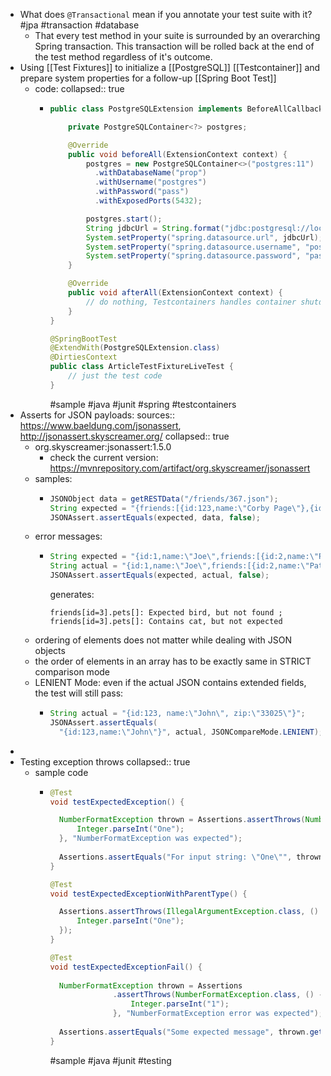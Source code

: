 - What does `@Transactional` mean if you annotate your test suite with it?
  #jpa #transaction #database
	- That every test method in your suite is surrounded by an overarching Spring transaction. This transaction will be rolled back at the end of the test method regardless of it's outcome.
- Using [[Test Fixtures]] to initialize a [[PostgreSQL]] [[Testcontainer]] and prepare system properties for a follow-up [[Spring Boot Test]]
	- code:
	  collapsed:: true
		- ```java
		  public class PostgreSQLExtension implements BeforeAllCallback, AfterAllCallback {
		  
		      private PostgreSQLContainer<?> postgres;
		  
		      @Override
		      public void beforeAll(ExtensionContext context) {
		          postgres = new PostgreSQLContainer<>("postgres:11")
		            .withDatabaseName("prop")
		            .withUsername("postgres")
		            .withPassword("pass")
		            .withExposedPorts(5432);
		  
		          postgres.start();
		          String jdbcUrl = String.format("jdbc:postgresql://localhost:%d/prop", postgres.getFirstMappedPort());
		          System.setProperty("spring.datasource.url", jdbcUrl);
		          System.setProperty("spring.datasource.username", "postgres");
		          System.setProperty("spring.datasource.password", "pass");
		      }
		  
		      @Override
		      public void afterAll(ExtensionContext context) {
		          // do nothing, Testcontainers handles container shutdown
		      }
		  }
		  
		  @SpringBootTest
		  @ExtendWith(PostgreSQLExtension.class)
		  @DirtiesContext
		  public class ArticleTestFixtureLiveTest {
		      // just the test code
		  }
		  ```
		  #sample #java #junit #spring #testcontainers
- Asserts for JSON payloads:
  sources:: https://www.baeldung.com/jsonassert, http://jsonassert.skyscreamer.org/
  collapsed:: true
	- org.skyscreamer:jsonassert:1.5.0
		- check the current version: https://mvnrepository.com/artifact/org.skyscreamer/jsonassert
	- samples:
		- ```java
		  JSONObject data = getRESTData("/friends/367.json");
		  String expected = "{friends:[{id:123,name:\"Corby Page\"},{id:456,name:\"Carter Page\"}]}";
		  JSONAssert.assertEquals(expected, data, false);
		  ```
	- error messages:
		- ```java
		  String expected = "{id:1,name:\"Joe\",friends:[{id:2,name:\"Pat\",pets:[\"dog\"]},{id:3,name:\"Sue\",pets:[\"bird\",\"fish\"]}],pets:[]}";
		  String actual = "{id:1,name:\"Joe\",friends:[{id:2,name:\"Pat\",pets:[\"dog\"]},{id:3,name:\"Sue\",pets:[\"cat\",\"fish\"]}],pets:[]}"
		  JSONAssert.assertEquals(expected, actual, false);
		  ```
		  generates:
		  ```text
		  friends[id=3].pets[]: Expected bird, but not found ; friends[id=3].pets[]: Contains cat, but not expected
		  ```
	- ordering of elements does not matter while dealing with JSON objects
	- the order of elements in an array has to be exactly same in STRICT comparison mode
	- LENIENT Mode: even if the actual JSON contains extended fields, the test will still pass:
		- ```java
		  String actual = "{id:123, name:\"John\", zip:\"33025\"}";
		  JSONAssert.assertEquals(
		    "{id:123,name:\"John\"}", actual, JSONCompareMode.LENIENT);
		  ```
-
- Testing exception throws
  collapsed:: true
	- sample code
		- ```java
		  @Test
		  void testExpectedException() {
		  
		  	NumberFormatException thrown = Assertions.assertThrows(NumberFormatException.class, () -> {
		  		Integer.parseInt("One");
		  	}, "NumberFormatException was expected");
		  	
		  	Assertions.assertEquals("For input string: \"One\"", thrown.getMessage());
		  }
		  
		  @Test
		  void testExpectedExceptionWithParentType() {
		  
		  	Assertions.assertThrows(IllegalArgumentException.class, () -> {
		  		Integer.parseInt("One");
		  	});
		  }
		  
		  @Test
		  void testExpectedExceptionFail() {
		   
		  	NumberFormatException thrown = Assertions
		  				.assertThrows(NumberFormatException.class, () -> {
		  					Integer.parseInt("1");
		  				}, "NumberFormatException error was expected");
		  	
		  	Assertions.assertEquals("Some expected message", thrown.getMessage());
		  }
		  ```
		  #sample #java #junit #testing